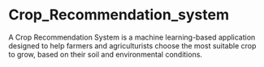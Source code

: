 # Crop_Recommendation_system
A Crop Recommendation System is a machine learning-based application designed to help farmers and agriculturists choose the most suitable crop to grow, based on their soil and environmental conditions.
